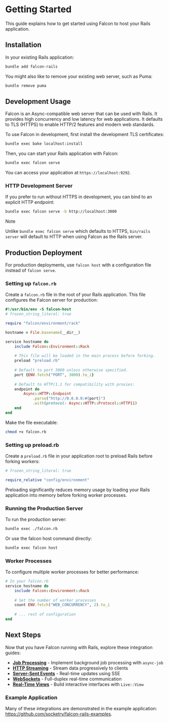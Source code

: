 # Getting Started

This guide explains how to get started using Falcon to host your Rails application.

## Installation

In your existing Rails application:

```bash
bundle add falcon-rails
```

You might also like to remove your existing web server, such as Puma:

```bash
bundle remove puma
```

## Development Usage

Falcon is an Async-compatible web server that can be used with Rails. It provides high concurrency and low latency for web applications. It defaults to TLS (HTTPS) to enable HTTP/2 features and modern web standards.

To use Falcon in development, first install the development TLS certificates:

```bash
bundle exec bake localhost:install
```

Then, you can start your Rails application with Falcon:

```bash
bundle exec falcon serve
```

You can access your application at `https://localhost:9292`.

### HTTP Development Server

If you prefer to run without HTTPS in development, you can bind to an explicit HTTP endpoint:

```bash
bundle exec falcon serve -b http://localhost:3000
```

> [!NOTE]
> Unlike `bundle exec falcon serve` which defaults to HTTPS, `bin/rails server` will default to HTTP when using Falcon as the Rails server.

## Production Deployment

For production deployments, use `falcon host` with a configuration file instead of `falcon serve`.

### Setting up `falcon.rb`

Create a `falcon.rb` file in the root of your Rails application. This file configures the Falcon server for production:

```ruby
#!/usr/bin/env -S falcon-host
# frozen_string_literal: true

require "falcon/environment/rack"

hostname = File.basename(__dir__)

service hostname do
	include Falcon::Environment::Rack
	
	# This file will be loaded in the main process before forking.
	preload "preload.rb"
	
	# Default to port 3000 unless otherwise specified.
	port {ENV.fetch("PORT", 3000).to_i}
	
	# Default to HTTP/1.1 for compatibility with proxies:
	endpoint do
		Async::HTTP::Endpoint
			.parse("http://0.0.0.0:#{port}")
			.with(protocol: Async::HTTP::Protocol::HTTP11)
	end
end
```

Make the file executable:

```bash
chmod +x falcon.rb
```

### Setting up preload.rb

Create a `preload.rb` file in your application root to preload Rails before forking workers:

```ruby
# frozen_string_literal: true

require_relative "config/environment"
```

Preloading significantly reduces memory usage by loading your Rails application into memory before forking worker processes.

### Running the Production Server

To run the production server:

```bash
bundle exec ./falcon.rb
```

Or use the falcon host command directly:

```bash
bundle exec falcon host
```

### Worker Processes

To configure multiple worker processes for better performance:

```ruby
# In your falcon.rb
service hostname do
	include Falcon::Environment::Rack
	
	# Set the number of worker processes
	count ENV.fetch("WEB_CONCURRENCY", 2).to_i
	
	# ... rest of configuration
end
```

## Next Steps

Now that you have Falcon running with Rails, explore these integration guides:

- **[Job Processing](../job-processing/)** - Implement background job processing with `async-job`
- **[HTTP Streaming](../http-streaming/)** - Stream data progressively to clients
- **[Server-Sent Events](../server-sent-events/)** - Real-time updates using SSE
- **[WebSockets](../websockets/)** - Full-duplex real-time communication
- **[Real-Time Views](../real-time-views/)** - Build interactive interfaces with `Live::View`

### Example Application

Many of these integrations are demonstrated in the example application: <https://github.com/socketry/falcon-rails-examples>.
